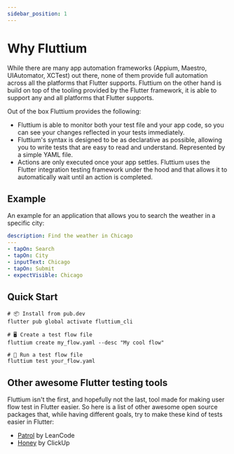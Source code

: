 ```yaml
---
sidebar_position: 1
---
```


# Why Fluttium

While there are many app automation frameworks (Appium, Maestro, UIAutomator, XCTest) out there,
none of them provide full automation across all the platforms that Flutter supports. Fluttium on
the other hand is build on top of the tooling provided by the Flutter framework, it is able to
support any and all platforms that Flutter supports.

Out of the box Fluttium provides the following:

- Fluttium is able to monitor both your test file and your app code, so you can see your changes
  reflected in your tests immediately.
- Fluttium's syntax is designed to be as declarative as possible, allowing you to write tests
  that are easy to read and understand. Represented by a simple YAML file.
- Actions are only executed once your app settles. Fluttium uses the Flutter integration testing
  framework under the hood and that allows it to automatically wait until an action is completed.

## Example

An example for an application that allows you to search the weather in a specific city:

```yaml
description: Find the weather in Chicago
---
- tapOn: Search
- tapOn: City
- inputText: Chicago
- tapOn: Submit
- expectVisible: Chicago
```

## Quick Start

```shell
# 📦 Install from pub.dev
flutter pub global activate fluttium_cli

# 🖥 Create a test flow file
fluttium create my_flow.yaml --desc "My cool flow"

# 🧪 Run a test flow file
fluttium test your_flow.yaml
```

## Other awesome Flutter testing tools

Fluttium isn't the first, and hopefully not the last, tool made for making user flow test in Flutter
easier. So here is a list of other awesome open source packages that, while having different goals,
try to make these kind of tests easier in Flutter:

- [Patrol](https://patrol.leancode.co/) by LeanCode
- [Honey](https://github.com/clickup/honey) by ClickUp
